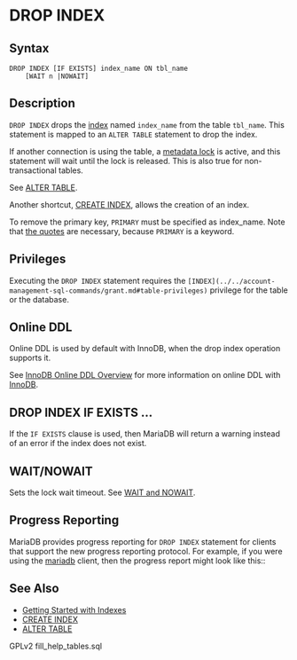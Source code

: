 
# DROP INDEX

## Syntax


```
DROP INDEX [IF EXISTS] index_name ON tbl_name 
    [WAIT n |NOWAIT]
```


## Description


`DROP INDEX` drops the [index](../../../../../server-usage/replication-cluster-multi-master/optimization-and-tuning/optimization-and-indexes/README.md) named `index_name` from the table `tbl_name`.
This statement is mapped to an `ALTER TABLE` statement to drop the
index.


If another connection is using the table, a [metadata lock](../../transactions/metadata-locking.md) is active, and this statement will wait until the lock is released. This is also true for non-transactional tables.


See [ALTER TABLE](../alter/alter-table.md).


Another shortcut, [CREATE INDEX](../create/create-index.md), allows the creation of an index.


To remove the primary key, ``PRIMARY`` must be specified as index_name. Note that [the quotes](../../../sql-language-structure/identifier-qualifiers.md) are necessary, because `PRIMARY` is a keyword.


## Privileges


Executing the `DROP INDEX` statement requires the `[INDEX](../../account-management-sql-commands/grant.md#table-privileges)` privilege for the table or the database.


## Online DDL


Online DDL is used by default with InnoDB, when the drop index operation supports it.


See [InnoDB Online DDL Overview](../../../../storage-engines/innodb/innodb-online-ddl/innodb-online-ddl-overview.md) for more information on online DDL with [InnoDB](../../../../storage-engines/innodb/README.md).


## DROP INDEX IF EXISTS ...


If the `IF EXISTS` clause is used, then MariaDB will return a warning instead of an error if the index does not exist.


## WAIT/NOWAIT


Sets the lock wait timeout. See [WAIT and NOWAIT](../../transactions/wait-and-nowait.md).


## Progress Reporting


MariaDB provides progress reporting for `DROP INDEX` statement for clients
that support the new progress reporting protocol. For example, if you were using the [mariadb](../../../../../clients-and-utilities/mariadb-client/mariadb-command-line-client.md) client, then the progress report might look like this::


## See Also


* [Getting Started with Indexes](/kb/en/getting-started-with-indexes/)
* [CREATE INDEX](../create/create-index.md)
* [ALTER TABLE](../alter/alter-table.md)


GPLv2 fill_help_tables.sql


